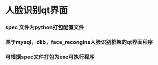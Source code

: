 # 人脸识别qt界面

### spec 文件为python打包配置文件
### 基于mysql，dlib，face_recongins人脸识别框架的qt界面程序
### 可根据spec文件打包为exe可执行程序

